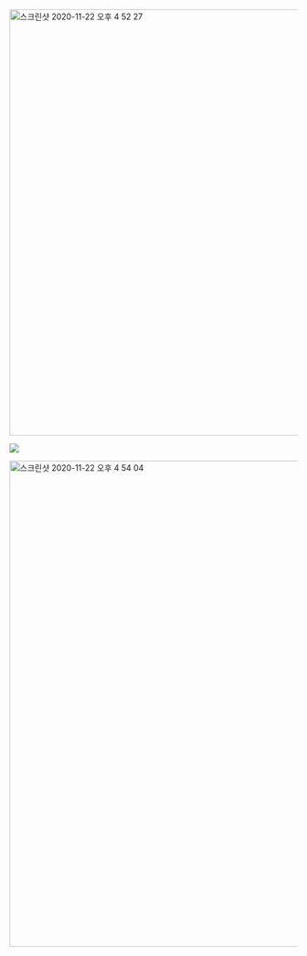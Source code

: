 <img width="746" alt="스크린샷 2020-11-22 오후 4 52 27" src="https://user-images.githubusercontent.com/36142985/99898215-267f3000-2ce3-11eb-90fd-31cbcfc4623c.png">

![](https://s3.amazonaws.com/hr-challenge-images/9693/1450330231-04db904008-banana.png)

<img width="851" alt="스크린샷 2020-11-22 오후 4 54 04" src="https://user-images.githubusercontent.com/36142985/99898256-61816380-2ce3-11eb-821b-ea888c99cfc0.png">


